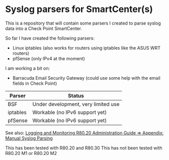 # Syslog parsers for SmartCenter(s)

This is a repository that will contain some parsers I created to parse syslog data into a Check Point SmartCenter.

So far I have created  the following parsers:
- Linux iptables (also works for routers using iptables like the ASUS WRT routers)
- pfSense (only IPv4 at the moment)

I am working a bit on:
- Barracuda Email Security Gateway (could use some help with the email fields in Check Point)

| Parser | Status |
| --- | --- |
| BSF | Under development, very limited use |
| iptables | Workable (no IPv6 support yet) |
| pfSense | Workable (no IPv6 support yet) |

See also: [Logging and Monitoring R80.20 Administration Guide => Appendix: Manual Syslog Parsing](https://sc1.checkpoint.com/documents/R80.20_GA/WebAdminGuides/EN/CP_R80.20_LoggingAndMonitoring_AdminGuide/124810.htm)

This has been tested with R80.20 and R80.30
This has not been tested with R80.20 M1 or R80.20 M2

